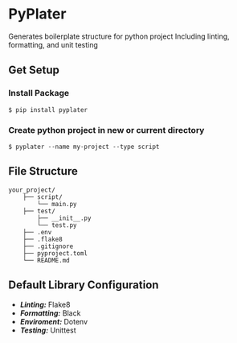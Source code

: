# PyPlater

Generates boilerplate structure for python project Including linting, formatting, and unit testing

## Get Setup

### Install Package

```
$ pip install pyplater
```

### Create python project in new or current directory

```
$ pyplater --name my-project --type script
```

## File Structure

```
your_project/
    ├── script/
        └── main.py
    ├── test/
        ├── __init__.py
        └── test.py
    ├── .env
    ├── .flake8
    ├── .gitignore
    ├── pyproject.toml
    └── README.md
```

## Default Library Configuration

- **_Linting:_** Flake8
- **_Formatting:_** Black
- **_Enviroment:_** Dotenv
- **_Testing:_** Unittest
